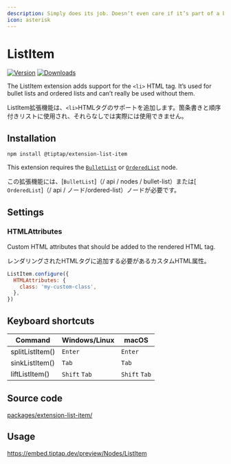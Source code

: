 ```yaml
---
description: Simply does its job. Doesn’t even care if it’s part of a bullet list or an ordered list.
icon: asterisk
---
```


# ListItem
[![Version](https://img.shields.io/npm/v/@tiptap/extension-list-item.svg?label=version)](https://www.npmjs.com/package/@tiptap/extension-list-item)
[![Downloads](https://img.shields.io/npm/dm/@tiptap/extension-list-item.svg)](https://npmcharts.com/compare/@tiptap/extension-list-item?minimal=true)

The ListItem extension adds support for the `<li>` HTML tag. It’s used for bullet lists and ordered lists and can’t really be used without them.

ListItem拡張機能は、`<li>`HTMLタグのサポートを追加します。箇条書きと順序付きリストに使用され、それらなしでは実際には使用できません。

## Installation
```bash
npm install @tiptap/extension-list-item
```

This extension requires the [`BulletList`](/api/nodes/bullet-list) or [`OrderedList`](/api/nodes/ordered-list) node.

この拡張機能には、[`BulletList`]（/ api / nodes / bullet-list）または[` OrderedList`]（/ api / ノード/ordered-list）ノードが必要です。

## Settings

### HTMLAttributes
Custom HTML attributes that should be added to the rendered HTML tag.

レンダリングされたHTMLタグに追加する必要があるカスタムHTML属性。

```js
ListItem.configure({
  HTMLAttributes: {
    class: 'my-custom-class',
  },
})
```

## Keyboard shortcuts
| Command         | Windows/Linux      | macOS              |
| --------------- | ------------------ | ------------------ |
| splitListItem() | `Enter`            | `Enter`            |
| sinkListItem()  | `Tab`              | `Tab`              |
| liftListItem()  | `Shift`&nbsp;`Tab` | `Shift`&nbsp;`Tab` |

## Source code
[packages/extension-list-item/](https://github.com/ueberdosis/tiptap/blob/main/packages/extension-list-item/)

## Usage
https://embed.tiptap.dev/preview/Nodes/ListItem

